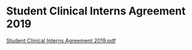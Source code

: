 # Student Clinical Interns Agreement 2019

[Student Clinical Interns Agreement 2019.pdf](Student%20Clinical%20Interns%20Agreement%202019%2056c3b82c95f9452a9cd9853a27c47a66/Student_Clinical_Interns_Agreement_2019.pdf)